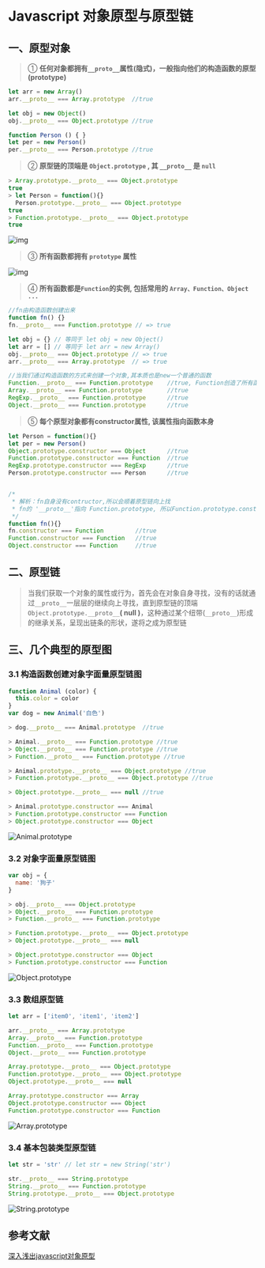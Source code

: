 # Javascript 对象原型与原型链

## 一、原型对象

> ① **任何对象都拥有`__proto__`属性(隐式)，一般指向他们的构造函数的原型(prototype)**

```js
let arr = new Array()
arr.__proto__ === Array.prototype  //true

let obj = new Object()
obj.__proto__ === Object.prototype //true

function Person () { }
let per = new Person()
per.__proto__ === Person.prototype //true
```

> ② **原型链的顶端是 `Object.prototype` , 其 `__proto__` 是 `null`**

```js
> Array.prototype.__proto__ === Object.prototype
true
> let Person = function(){}  
  Person.prototype.__proto__ === Object.prototype
true
> Function.prototype.__proto__ === Object.prototype
true
```

![img](lib/img/object.prototype.__proto__.png)

> ③ **所有函数都拥有 `prototype` 属性**

![img](lib/img/fn.prototype.png)

> ④ **所有函数都是`Function`的实例, 包括常用的 `Array、Function、Object ...`**

```js
//fn由构造函数创建出来
function fn() {}
fn.__proto__ === Function.prototype // => true

let obj = {} // 等同于 let obj = new Object()
let arr = [] // 等同于 let arr = new Array()
obj.__proto__ === Object.prototype // => true
arr.__proto__ === Array.prototype  // => true

//当我们通过构造函数的方式来创建一个对象,其本质也是new一个普通的函数
Function.__proto__ === Function.prototype    //true, Function创造了所有函数，同时他自身也是个函数，如同自己创建了自己
Array.__proto__ === Function.prototype       //true
RegExp.__proto__ === Function.prototype      //true
Object.__proto__ === Function.prototype      //true
```

> ⑤ **每个原型对象都有constructor属性, 该属性指向函数本身**

```js
let Person = function(){}
let per = new Person()
Object.prototype.constructor === Object      //true
Function.prototype.constructor === Function  //true
RegExp.prototype.constructor === RegExp      //true
Person.prototype.constructor === Person      //true


/*
 * 解析：fn自身没有contructor,所以会顺着原型链向上找
 * fn的 '__proto__'指向 Function.prototype, 所以Function.prototype.constructor === Function
 */
function fn(){}
fn.constructor === Function         //true
Function.constructor === Function   //true
Object.constructor === Function     //true
```

## 二、原型链

> 当我们获取一个对象的属性或行为，首先会在对象自身寻找，没有的话就通过`__proto__`一层层的继续向上寻找，直到原型链的顶端 `Object.prototype.__proto__`**( null )**，这种通过某个纽带(`__proto__`)形成的继承关系，呈现出链条的形状，遂将之成为原型链

## 三、几个典型的原型图

### 3.1 构造函数创建对象字面量原型链图

```js
function Animal (color) {
  this.color = color
}
var dog = new Animal('白色')

> dog.__proto__ === Animal.prototype  //true

> Animal.__proto__ === Function.prototype //true
> Object.__proto__ === Function.prototype //true
> Function.__proto__ === Function.prototype //true

> Animal.prototype.__proto__ === Object.prototype //true
> Function.prototype.__proto__ === Object.prototype //true

> Object.prototype.__proto__ === null //true

> Animal.prototype.constructor === Animal
> Function.prototype.constructor === Function
> Object.prototype.constructor === Object
```

![Animal.prototype](lib/img/Animal.prototype.svg)

### 3.2 对象字面量原型链图

```js
var obj = {
  name: '狗子'
}

> obj.__proto__ === Object.prototype
> Object.__proto__ === Function.prototype
> Function.__proto__ === Function.prototype

> Function.prototype.__proto__ === Object.prototype
> Object.prototype.__proto__ === null

> Object.prototype.constructor === Object
> Function.prototype.constructor === Function
```

![Object.prototype](lib/img/Object.prototype.svg)

### 3.3 数组原型链

```js
let arr = ['item0', 'item1', 'item2']

arr.__proto__ === Array.prototype
Array.__proto__ === Function.prototype
Function.__proto__ === Function.prototype
Object.__proto__ === Function.prototype

Array.prototype.__proto__ === Object.prototype
Function.prototype.__proto__ === Object.prototype
Object.prototype.__proto__ === null

Array.prototype.constructor === Array
Object.prototype.constructor === Object
Function.prototype.constructor === Function
```

![Array.prototype](lib/img/Array.prototype.svg)

### 3.4 基本包装类型原型链

```js
let str = 'str' // let str = new String('str')

str.__proto__ === String.prototype
String.__proto__ === Function.prototype
String.prototype.__proto__ === Object.prototype
```

![String.prototype](lib/img/String.prototype.svg)

## 参考文献

[深入浅出javascript对象原型](https://www.jianshu.com/p/aa2f885ba871)